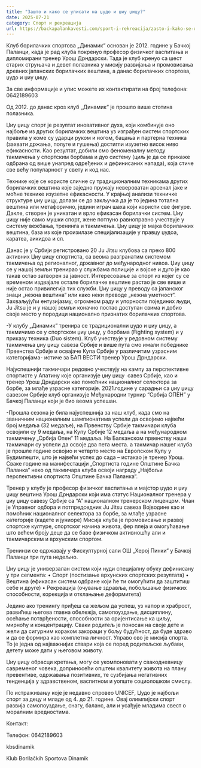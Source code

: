 ```yaml
---
title: "Зашто и како се уписати на џудо и џиу џицу?"
date: 2025-07-21
category: Спорт и рекреација
url: https://backapalankavesti.com/sport-i-rekreacija/zasto-i-kako-se-upisati-na-dzudo-i-dziu-dzicu/
---
```


Клуб борилачких спортова „Динамик“ основан је 2012. године у Бачкој Паланци, када је рад клуба покренуо професор физичког васпитања и дипломирани тренер Урош Дрндарски. Тада је клуб кренуо са шест старих струњача и девет полазника у мисију развијања и промовисања древних јапанских борилачких вештина, а данас борилачких спортова, џудо и џиу џицу.

За све информације и упис можете их контактирати на број телефона: 0642189603

Од 2012. до данас кроз клуб „Динамик“ је прошло више стотина полазника.

Џиу џицу спорт је резултат иновативног духа, који комбинује оно најбоље из других борилачких вештина уз изграђен систем спортских правила у коме су ударци руком и ногом, бацања и партерна техника (захвати држања, полуге и гушења) достигли изузетно висок ниво ефикасности. Као резултат, добили смо феноменалну методу такмичења у спортским борбама и дуо систему (циљ је да се прикаже одбрана од више унапред одређених и дефинисаних напада), која стиче све већу популарност у свету и код нас.

Технике које се користе сличне су традиционалним техникама других борилачких вештина које заједно пружају невероватан арсенал јаке и моћне технике изузетне ефикасности. У крајњој анализи техничке структуре џиу џицу, долази се до закључка да је то једина тотална вештина или метафорично, једини играч шаха који користи све фигуре. Дакле, створен је уникатан и врло ефикасан борилачки систем. Џиу џицу није само мушки спорт, жене потпуно равноправно учествује у систему вежбања, тренинга и такмичења. Џиу џицу је мајка борилачких вештина, база из које произилазе специјализације у правцу џудоа, каратеа, аикидоа и сл.

Данас је у Србији регистровано 20 Ju Jitsu клубова са преко 800 активних Џиу џицу спортиста, са веома разгранатим системом такмичења од регионалног, државног до међународног нивоа. Џиу џицу се у нашој земљи тренирао у службама полиције и војске и дуго је као такав остао затворен за јавност. Интересовање за спорт из којег су се временом издвајале остале борилачке вештине растао је све више и није остао привилегија тих служби. Џиу џицу у преводу са јапанског знаци „нежна вештина“ или како неки преводе „нежна уметност“. Захваљујући ентузијазму, огромном раду и упорности појединих људи, Ju Jitsu је и у нашој земљи коначно постао доступан свима и добио своје место у породици национално признатих борилачких спортова.

-У клубу „Динамик“ тренира се традиционални џудо и џиу џицу, а такмичимо се у спортском џиу џицу, у борбама (Fighting system) и у приказу техника (Duo sistem).
Клуб учествује у редовном систему такмичења џиу џицу савеза Србије и више пута смо имали победнике Првенства Србије и освајаче Купа Србије у различитим узрасним категоријама- истиче за БАП ВЕСТИ тренер Урош Дрндарски.

Најуспешнији такмичари редовно учествују на кампу за перспективне спортисте у Апатину које организује џиу џицу  савез Србије, као и тренер Урош Дрндарски као помоћник националног селектора за борбе, за млађе узрасне категорије.
2021.године у сарадњи са џиу џицу савезом Србије клуб организује Међународни турнир “Србија ОПЕН” у Бачкој Паланци који је био веома успешан.

-Прошла сезона је била најуспешнија за наш клуб, када смо на званичним националним шампионатима успели да освојимо највећи број медаља (32 медаље), на Првенству Србије такмичари клуба освојили су 9 медаља, на Купу Србије 12 медаља а на међународном такмичењу „Србија Опен“ 11 медаља. На Балканском првенству наши такмичари су успели да освоје два пета места. а такмичар нашег клуба је прошле године освојио и четврто место на Европском Купу у Будимпешти, што је највећи успех до сада – истакао је тренер Урош.
Сваке године на манифестацији „Спортиста године Општине Бачка Паланка“ неко од такмичара клуба освоји награду „Најбољи перспективни спортиста Општине Бачка Паланка“.

Тренер у клубу је професор физичког васпитања и мајстор џудо и џиу џицу вештина Урош Дрндарски који има статус Националног тренера у џиу џицу савезу Србије са “А” националном тренерском лиценцом. Члан је Управног одбора и потпредседник Ju Jitsu савеза Војводине као и помоћник националног селектора за борбе, за млађе узрасне категорије (кадете и јуниоре) Мисија клуба је промовисање и развој спортске културе, спортског начина живота, фер плеја и омогућавање што већем броју деце да се баве физичком активношћу али и такмичарским и врхунским спортом.

Тренинзи се одржавају у Фискултурној сали ОШ „Херој Пинки“ у Бачкој Паланци три пута недељно.

Џиу џицу је универзалан систем који нуди специјалну обуку дефинисану у три сегмента:
• Спорт (постизање врхунских спортских резултата)
• Вештина (ефикасан систем одбране који ће ти омогућити да заштитиш себе и друге)
• Рекреација (очување здравља, побољшање физичких способности, корекција и отклањање деформитета)

Једино ако тренингу приђеш са жељом да успеш, уз напор и храброст, развићеш његова главна обележја, самопоуздање, дисциплину, осећање потврђености, способности за оријентисање ка циљу, мирноћу и концентрацију. Сваки родитељ је поносан на своје дете и жели да сигурним кораком закораци у бољу будућност, да буде здраво и да се формира као комплетна личност. Управо ово је мисија спорта. То је једна од најважнијих ствари која се поред родитељске љубави, детету може дати у његовом животу.

Џиу џицу обрасци кретања, могу се укомпоновати у свакодневницу савременог човека, доприносећи општем квалитету живота на плану превентиве, одржавања позитивних, те сузбијања негативних тенденција у здравственом, васпитном и уопште социолошком смислу.

По истраживању које је недавно спровео UNICEF, Џудо је најбољи спорт за децу и младе од 4. до 21. године. Овај олимпијски спорт развија самопоуздање, снагу, баланс, али и усађује младима свест о моралним вредностима.

Контакт:

Телефон: 0642189603

kbsdinamik

Klub Borilačkih Sportova Dinamik
